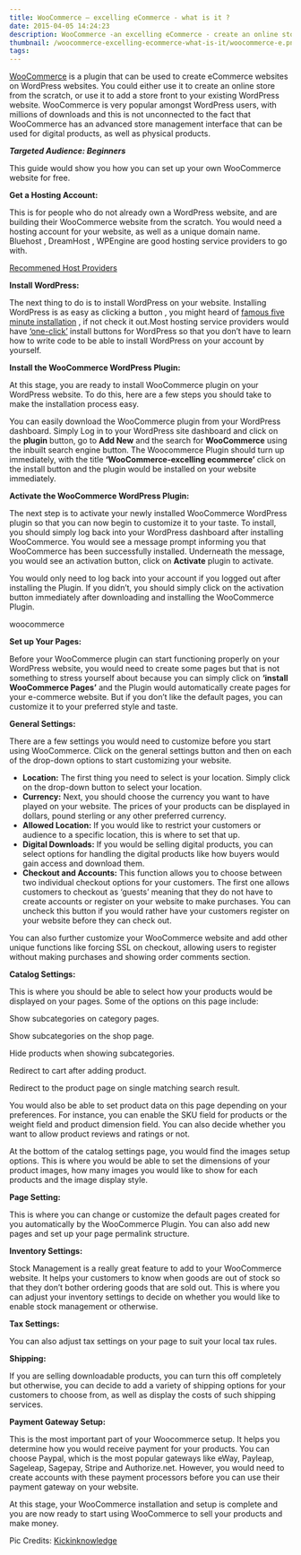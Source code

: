 ```yaml
---
title: WooCommerce – excelling eCommerce - what is it ?
date: 2015-04-05 14:24:23
description: WooCommerce -an excelling eCommerce - create an online store from the scratch, or use it to add a store front to your existing WordPress site.
thumbnail: /woocommerce-excelling-ecommerce-what-is-it/woocommerce-e.png
tags:
---
```


[WooCommerce](https://wordpress.org/plugins/woocommerce/) is a plugin that can be used to create eCommerce websites on WordPress websites. You could either use it to create an online store from the scratch, or use it to add a store front to your existing WordPress website. WooCommerce is very popular amongst WordPress users, with millions of downloads and this is not unconnected to the fact that WooCommerce has an advanced store management interface that can be used for digital products, as well as physical products.

***Targeted Audience: Beginners***

This guide would show you how you can set up your own WooCommerce website for free.
<!-- more -->

****Get a Hosting Account:****

This is for people who do not already own a WordPress website, and are building their WooCommerce website from the scratch. You would need a hosting account for your website, as well as a unique domain name. Bluehost , DreamHost , WPEngine are good hosting service providers to go with.

[Recommened Host Providers](https://wordpress.org/hosting/)

****Install WordPress:****

The next thing to do is to install WordPress on your website. Installing WordPress is as easy as clicking a button , you might heard of [famous five minute installation](https://bravokeyl.com/famous-5-minute-wordpress-installation/) , if not check it out.Most hosting service providers would have [‘one-click’](https://bravokeyl.com/installing-wordpress-on-aws-amazon-lightsail-witn-in-five-mintues/) install buttons for WordPress so that you don’t have to learn how to write code to be able to install WordPress on your account by yourself.

****Install the WooCommerce WordPress Plugin:****

At this stage, you are ready to install WooCommerce plugin on your WordPress website. To do this, here are a few steps you should take to make the installation process easy.

You can easily download the WooCommerce plugin from your WordPress dashboard. Simply Log in to your WordPress site dashboard and click on the **plugin** button, go to **Add New** and the search for **WooCommerce** using the inbuilt search engine button. The Woocommerce Plugin should turn up immediately, with the title **‘WooCommerce-excelling ecommerce’** click on the install button and the plugin would be installed on your website immediately.

****Activate the WooCommerce WordPress Plugin:****

The next step is to activate your newly installed WooCommerce WordPress plugin so that you can now begin to customize it to your taste. To install, you should simply log back into your WordPress dashboard after installing WooCommerce. You would see a message prompt informing you that WooCommerce has been successfully installed. Underneath the message, you would see an activation button, click on **Activate** plugin to activate.

You would only need to log back into your account if you logged out after installing the Plugin. If you didn’t, you should simply click on the activation button immediately after downloading and installing the WooCommerce Plugin.

woocommerce

****Set up Your Pages:****

Before your WooCommerce plugin can start functioning properly on your WordPress website, you would need to create some pages but that is not something to stress yourself about because you can simply click on **‘install WooCommerce Pages’** and the Plugin would automatically create pages for your e-commerce website. But if you don’t like the default pages, you can customize it to your preferred style and taste.

****General Settings:****

There are a few settings you would need to customize before you start using WooCommerce. Click on the general settings button and then on each of the drop-down options to start customizing your website.

- **Location:** The first thing you need to select is your location. Simply click on the drop-down button to select your location.
- **Currency:** Next, you should choose the currency you want to have played on your website. The prices of your products can be displayed in dollars, pound sterling or any other preferred currency.
- **Allowed Location:** If you would like to restrict your customers or audience to a specific location, this is where to set that up.
- **Digital Downloads:** If you would be selling digital products, you can select options for handling the digital products like how buyers would gain access and download them.
- **Checkout and Accounts:** This function allows you to choose between two individual checkout options for your customers. The first one allows customers to checkout as ‘guests’ meaning that they do not have to create accounts or register on your website to make purchases. You can uncheck this button if you would rather have your customers register on your website before they can check out.

You can also further customize your WooCommerce website and add other unique functions like forcing SSL on checkout, allowing users to register without making purchases and showing order comments section.

****Catalog Settings:****

This is where you should be able to select how your products would be displayed on your pages. Some of the options on this page include:

Show subcategories on category pages.

Show subcategories on the shop page.

Hide products when showing subcategories.

Redirect to cart after adding product.

Redirect to the product page on single matching search result.

You would also be able to set product data on this page depending on your preferences. For instance, you can enable the SKU field for products or the weight field and product dimension field. You can also decide whether you want to allow product reviews and ratings or not.

At the bottom of the catalog settings page, you would find the images setup options. This is where you would be able to set the dimensions of your product images, how many images you would like to show for each products and the image display style.

****Page Setting:****

This is where you can change or customize the default pages created for you automatically by the WooCommerce Plugin. You can also add new pages and set up your page permalink structure.

****Inventory Settings:****

Stock Management is a really great feature to add to your WooCommerce website. It helps your customers to know when goods are out of stock so that they don’t bother ordering goods that are sold out. This is where you can adjust your inventory settings to decide on whether you would like to enable stock management or otherwise.

****Tax Settings:****

You can also adjust tax settings on your page to suit your local tax rules.

****Shipping:****

If you are selling downloadable products, you can turn this off completely but otherwise, you can decide to add a variety of shipping options for your customers to choose from, as well as display the costs of such shipping services.

****Payment Gateway Setup:****

This is the most important part of your Woocommerce setup. It helps you determine how you would receive payment for your products. You can choose Paypal, which is the most popular gateways like eWay, Payleap, Sageleap, Sagepay, Stripe and Authorize.net. However, you would need to create accounts with these payment processors before you can use their payment gateway on your website.

At this stage, your WooCommerce installation and setup is complete and you are now ready to start using WooCommerce to sell your products and make money.

Pic Credits: [Kickinknowledge](http://kickinknowledge.com/)
